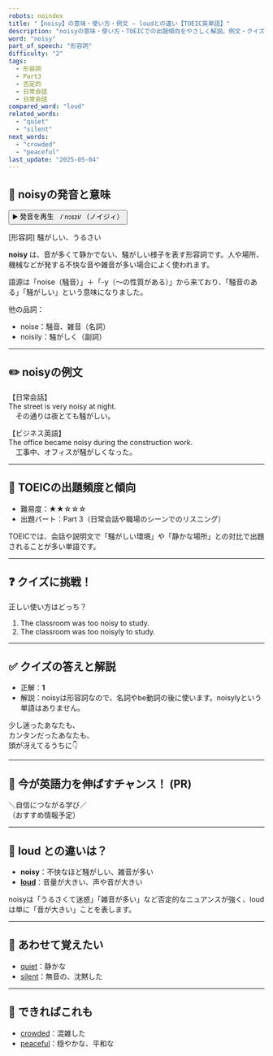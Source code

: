 ```yaml
---
robots: noindex
title: "【noisy】の意味・使い方・例文 ― loudとの違い【TOEIC英単語】"
description: "noisyの意味・使い方・TOEICでの出題傾向をやさしく解説。例文・クイズ付きでloudとの違いもわかりやすく学べます。"
word: "noisy"
part_of_speech: "形容詞"
difficulty: "2"
tags:
  - 形容詞
  - Part3
  - 否定的
  - 日常会話
  - 日常会話
compared_word: "loud"
related_words:
  - "quiet"
  - "silent"
next_words:
  - "crowded"
  - "peaceful"
last_update: "2025-05-04"
---
```


## 🔰 noisyの発音と意味

<button class="play-audio" onclick="playTTS('noisy')">
  <span class="play-audio-main">
    ▶️ 発音を再生　/ˈnɔɪzi/
  </span>
  <span class="play-audio-sub">
    （ノイジィ）
  </span>
</button>

[形容詞] 騒がしい、うるさい

**noisy** は、音が多くて静かでない、騒がしい様子を表す形容詞です。人や場所、機械などが発する不快な音や雑音が多い場合によく使われます。

語源は「noise（騒音）」＋「-y（～の性質がある）」から来ており、「騒音のある」「騒がしい」という意味になりました。

他の品詞：  
- noise：騒音、雑音（名詞）
- noisily：騒がしく（副詞）

---

## ✏️ noisyの例文

【日常会話】  
The street is very noisy at night.  
　その通りは夜とても騒がしい。

【ビジネス英語】  
The office became noisy during the construction work.  
　工事中、オフィスが騒がしくなった。

---

## 🎯 TOEICの出題頻度と傾向

- 難易度：★★☆☆☆
- 出題パート：Part 3（日常会話や職場のシーンでのリスニング）

TOEICでは、会話や説明文で「騒がしい環境」や「静かな場所」との対比で出題されることが多い単語です。

---

## ❓ クイズに挑戦！

正しい使い方はどっち？

1. The classroom was too noisy to study.  
2. The classroom was too noisyly to study.

---

## ✅ クイズの答えと解説

- 正解：**1**
- 解説：noisyは形容詞なので、名詞やbe動詞の後に使います。noisylyという単語はありません。

少し迷ったあなたも、  
カンタンだったあなたも、  
頭が冴えてるうちに👇️

---

## 🚀 今が英語力を伸ばすチャンス！ (PR)

<div class="info-center">
＼自信につながる学び／<br>  
（おすすめ情報予定）
</div>

---

## 🤔  loud との違いは？

- **noisy**：不快なほど騒がしい、雑音が多い
- **[loud](/loud)**：音量が大きい、声や音が大きい

noisyは「うるさくて迷惑」「雑音が多い」など否定的なニュアンスが強く、loudは単に「音が大きい」ことを表します。

---

## 🧩 あわせて覚えたい

- [quiet](/quiet)：静かな
- [silent](/silent)：無音の、沈黙した

---

## 📖 できればこれも

- [crowded](/crowded)：混雑した
- [peaceful](/peaceful)：穏やかな、平和な

<!-- cvid: aid08_bid18 -->
